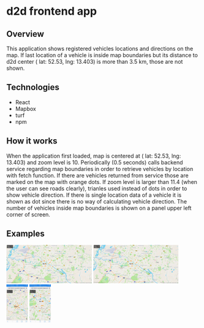 # d2d frontend app

## Overview
This application shows registered vehicles locations and directions on the map.
If last location of a vehicle is inside map boundaries but its distance to d2d center ( lat: 52.53, lng: 13.403) is more than 3.5 km, those are not shown.

## Technologies
* React 
* Mapbox
* turf
* npm

## How it works
When the application first loaded, map is centered at ( lat: 52.53, lng: 13.403) and zoom level is 10. 
Periodically (0.5 seconds) calls backend service regarding map boundaries in order to retrieve vehicles by location with fetch function. 
If there are vehicles returned from service those are marked on the map with orange dots.
If zoom level is larger than 11.4 (when the user can see roads clearly), trianles used instead of dots in order to show vehicle direction.
If there is single location data of a vehicle it is shown as dot since there is no way of calculating vehicle direction.
The number of vehicles inside map boundaries is shown on a panel upper left corner of screen.

## Examples
<img src="screenshots/Capture1.PNG" alt="loaded desktop" style="height:100px;"/>
<img src="screenshots/Capture1.PNG" alt="zoomed desktop" style="height:100px;"/>
<img src="screenshots/IMG_0499.jpeg" alt="loaded mobile" style="height:100px;"/>
<img src="screenshots/IMG_0500.jpeg" alt="zoomed mobile" style="height:100px;"/>





